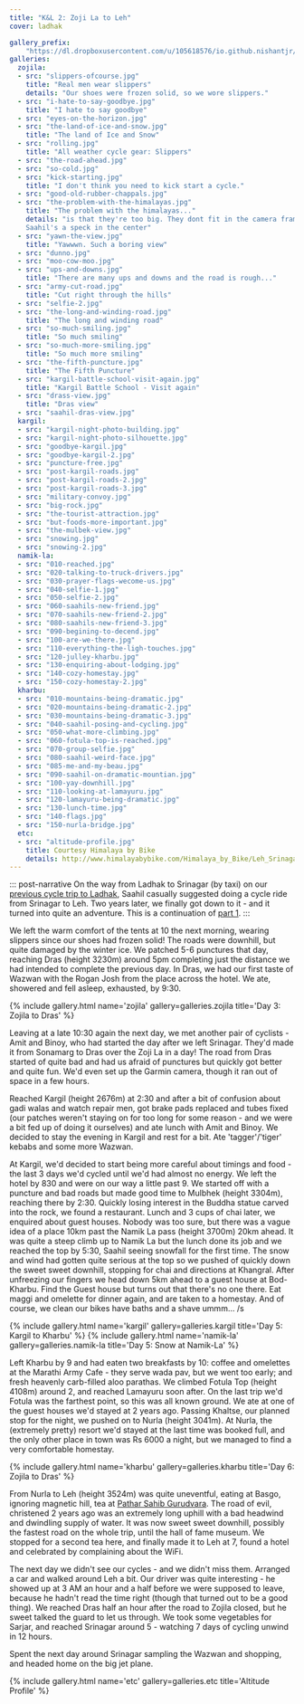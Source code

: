 ```yaml
---
title: "K&L 2: Zoji La to Leh"
cover: ladhak

gallery_prefix:
    "https://dl.dropboxusercontent.com/u/105618576/io.github.nishantjr/images/kashmir-and-ladhak"
galleries:
  zojila:
  - src: "slippers-ofcourse.jpg"
    title: "Real men wear slippers"
    details: "Our shoes were frozen solid, so we wore slippers."
  - src: "i-hate-to-say-goodbye.jpg"
    title: "I hate to say goodbye"
  - src: "eyes-on-the-horizon.jpg"
  - src: "the-land-of-ice-and-snow.jpg"
    title: "The land of Ice and Snow"
  - src: "rolling.jpg"
    title: "All weather cycle gear: Slippers"
  - src: "the-road-ahead.jpg"
  - src: "so-cold.jpg"
  - src: "kick-starting.jpg"
    title: "I don't think you need to kick start a cycle."
  - src: "good-old-rubber-chappals.jpg"
  - src: "the-problem-with-the-himalayas.jpg"
    title: "The problem with the himalayas..."
    details: "is that they're too big. They dont fit in the camera frame.
    Saahil's a speck in the center"
  - src: "yawn-the-view.jpg"
    title: "Yawwwn. Such a boring view"
  - src: "dunno.jpg"
  - src: "moo-cow-moo.jpg"
  - src: "ups-and-downs.jpg"
    title: "There are many ups and downs and the road is rough..."
  - src: "army-cut-road.jpg"
    title: "Cut right through the hills"
  - src: "selfie-2.jpg"
  - src: "the-long-and-winding-road.jpg"
    title: "The long and winding road"
  - src: "so-much-smiling.jpg"
    title: "So much smiling"
  - src: "so-much-more-smiling.jpg"
    title: "So much more smiling"
  - src: "the-fifth-puncture.jpg"
    title: "The Fifth Puncture"
  - src: "kargil-battle-school-visit-again.jpg"
    title: "Kargil Battle School - Visit again"
  - src: "drass-view.jpg"
    title: "Dras view"
  - src: "saahil-dras-view.jpg"
  kargil:
  - src: "kargil-night-photo-building.jpg"
  - src: "kargil-night-photo-silhouette.jpg"
  - src: "goodbye-kargil.jpg"
  - src: "goodbye-kargil-2.jpg"
  - src: "puncture-free.jpg"
  - src: "post-kargil-roads.jpg"
  - src: "post-kargil-roads-2.jpg"
  - src: "post-kargil-roads-3.jpg"
  - src: "military-convoy.jpg"
  - src: "big-rock.jpg"
  - src: "the-tourist-attraction.jpg"
  - src: "but-foods-more-important.jpg"
  - src: "the-mulbek-view.jpg"
  - src: "snowing.jpg"
  - src: "snowing-2.jpg"
  namik-la:
  - src: "010-reached.jpg"
  - src: "020-talking-to-truck-drivers.jpg"
  - src: "030-prayer-flags-wecome-us.jpg"
  - src: "040-selfie-1.jpg"
  - src: "050-selfie-2.jpg"
  - src: "060-saahils-new-friend.jpg"
  - src: "070-saahils-new-friend-2.jpg"
  - src: "080-saahils-new-friend-3.jpg"
  - src: "090-begining-to-decend.jpg"
  - src: "100-are-we-there.jpg"
  - src: "110-everything-the-ligh-touches.jpg"
  - src: "120-julley-kharbu.jpg"
  - src: "130-enquiring-about-lodging.jpg"
  - src: "140-cozy-homestay.jpg"
  - src: "150-cozy-homestay-2.jpg"
  kharbu:
  - src: "010-mountains-being-dramatic.jpg"
  - src: "020-mountains-being-dramatic-2.jpg"
  - src: "030-mountains-being-dramatic-3.jpg"
  - src: "040-saahil-posing-and-cycling.jpg"
  - src: "050-what-more-climbing.jpg"
  - src: "060-fotula-top-is-reached.jpg"
  - src: "070-group-selfie.jpg"
  - src: "080-saahil-weird-face.jpg"
  - src: "085-me-and-my-beau.jpg"
  - src: "090-saahil-on-dramatic-mountian.jpg"
  - src: "100-yay-downhill.jpg"
  - src: "110-looking-at-lamayuru.jpg"
  - src: "120-lamayuru-being-dramatic.jpg"
  - src: "130-lunch-time.jpg"
  - src: "140-flags.jpg"
  - src: "150-nurla-bridge.jpg"
  etc:
  - src: "altitude-profile.jpg"
    title: Courtesy Himalaya by Bike
    details: http://www.himalayabybike.com/Himalaya_by_Bike/Leh_Srinagar_route_info.html
---
```


::: post-narrative
On the way from Ladhak to Srinagar (by taxi) on our [previous cycle trip to
Ladhak](/blog/2013/09/13/jullay/), Saahil casually suggested doing a
cycle ride from Srinagar to Leh. Two years later, we finally got down to it -
and it turned into quite an adventure. This is a continuation of [part
1](/blog/2015/10/03/kashmir-and-ladhak-1/).
:::

We left the warm comfort of the tents at 10 the next morning, wearing slippers
since our shoes had frozen solid! The roads were downhill, but quite damaged by
the winter ice. We patched 5-6 punctures that day, reaching Dras (height 3230m)
around 5pm completing just the distance we had intended to complete the previous
day. In Dras, we had our first taste of Wazwan with the Rogan Josh from the
place across the hotel. We ate, showered and fell asleep, exhausted, by 9:30.

{% include gallery.html name='zojila' gallery=galleries.zojila title='Day 3: Zojila to Dras' %}

Leaving at a late 10:30 again the next day, we met another pair of cyclists -
Amit and Binoy, who had started the day after we left Srinagar. They'd made it
from Sonamarg to Dras over the Zoji La in a day! The road from Dras started of
quite bad and had us afraid of punctures but quickly got better and quite fun.
We'd even set up the Garmin camera, though it ran out of space in a few hours.

Reached Kargil (height 2676m) at 2:30 and after a bit of confusion about gadi
walas and watch repair men, got brake pads replaced and tubes fixed (our patches
weren't staying on for too long for some reason - and we were a bit fed up of
doing it ourselves) and ate lunch with Amit and Binoy. We decided to stay the
evening in Kargil and rest for a bit. Ate 'tagger'/'tiger' kebabs and some more
Wazwan. 

At Kargil, we'd decided to start being more careful about timings and food - the
last 3 days we'd cycled until we'd had almost no energy. We left the hotel by
830 and were on our way a little past 9. We started off with a puncture and bad
roads but made good time to Mulbhek (height 3304m), reaching there by 2:30.
Quickly losing interest in the Buddha statue carved into the rock, we found a
restaurant. Lunch and 3 cups of chai later, we enquired about guest houses.
Nobody was too sure, but there was a vague idea of a place 10km past the Namik
La pass (height 3700m) 20km ahead.  It was quite a steep climb up to Namik La
but the lunch done its job and we reached the top by 5:30, Saahil seeing
snowfall for the first time. The snow and wind had gotten quite serious at the
top so we pushed of quickly down the sweet sweet downhill, stopping for chai and
directions at Khangral. After unfreezing our fingers we head down 5km ahead to a
guest house at Bod-Kharbu. Find the Guest house but turns out that there's no
one there. Eat maggi and omelette for dinner again, and are taken to a homestay.
And of course, we clean our bikes have baths and a shave ummm... /s

{% include gallery.html name='kargil' gallery=galleries.kargil title='Day 5: Kargil to Kharbu' %}
{% include gallery.html name='namik-la' gallery=galleries.namik-la title='Day 5: Snow at Namik-La' %}

Left Kharbu by 9 and had eaten two breakfasts by 10: coffee and omelettes at the
Marathi Army Cafe - they serve wada pav, but we went too early; and fresh
heavenly carb-filled aloo parathas. We climbed Fotula Top (height 4108m)
around 2, and reached Lamayuru soon after. On the last trip we'd Fotula was the
farthest point, so this was all known ground. We ate at one of the guest houses
we'd stayed at 2 years ago. Passing Khaltse, our planned stop for the night, we
pushed on to Nurla (height 3041m). At Nurla, the (extremely pretty) resort
we'd stayed at the last time was booked full, and the only other place in town
was Rs 6000 a night, but we managed to find a very comfortable homestay.

{% include gallery.html name='kharbu' gallery=galleries.kharbu title='Day 6: Zojila to Dras' %}

From Nurla to Leh (height 3524m) was quite uneventful, eating at Basgo,
ignoring magnetic hill, tea at [Pathar Sahib Gurudvara]. The road of evil,
christened 2 years ago was an extremely long uphill with a bad headwind and
dwindling supply of water. It was now sweet sweet downhill, possibly the fastest
road on the whole trip, until the hall of fame museum. We stopped for a second
tea here, and finally made it to Leh at 7, found a hotel and celebrated by
complaining about the WiFi.

The next day we didn't see our cycles - and we didn't miss them. Arranged a car
and walked around Leh a bit. Our driver was quite interesting - he showed up at
3 AM an hour and a half before we were supposed to leave, because he hadn't read
the time right (though that turned out to be a good thing). We reached Dras
half an hour after the road to Zojila closed, but he sweet talked the guard to
let us through. We took some vegetables for Sarjar, and reached Srinagar around
5 - watching 7 days of cycling unwind in 12 hours.

Spent the next day around Srinagar sampling the Wazwan and shopping, and headed
home on the big jet plane.

{% include gallery.html name='etc' gallery=galleries.etc title='Altitude Profile' %}

[Pathar Sahib Gurudvara]: http://www.sikhiwiki.org/index.php/Gurdwara_Pathar_Sahib
